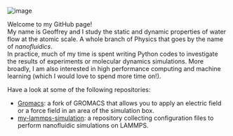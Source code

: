 
![image](https://user-images.githubusercontent.com/12810242/157247455-7a2965f1-0135-4d22-8bc3-1064bfb39227.png)

Welcome to my GitHub page!  
My name is Geoffrey and I study the static and dynamic properties of water flow at the atomic scale. A whole branch of Physics that goes by the name of *nanofluidics*.  
In practice, much of my time is spent writing Python codes to investigate the results of experiments or molecular dynamics simulations. More broadly, I am also interested in high performance computing and machine learning (which I would love to spend more time on!).  

Have a look at some of the following repositories:
- [Gromacs](https://github.com/gmonet/gromacs): a fork of GROMACS that allows you to apply an electric field or a force field in an area of the simulation box.
- [my-lammps-simulation](https://github.com/gmonet/my-lammps-simulation): a repository collecting configuration files to perform nanofluidic simulations on LAMMPS.
